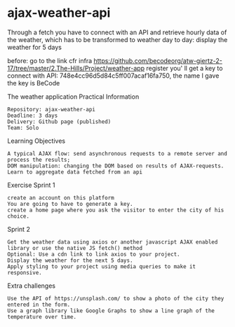 # ajax-weather-api
Through a fetch you have to connect with an API 
and retrieve hourly data of the weather,
which has to be transformed to weather day to day: 
display the weather for 5 days

before:
go to the link cfr infra
https://github.com/becodeorg/atw-giertz-2-17/tree/master/2.The-Hills/Project/weather-app
register
you' ll get a key to connect with API:
748e4cc96d5d84c5ff007acaf16fa750, the name I gave the key is BeCode




The weather application
Practical Information

    Repository: ajax-weather-api
    Deadline: 3 days
    Delivery: Github page (published)
    Team: Solo

Learning Objectives

    A typical AJAX flow: send asynchronous requests to a remote server and process the results;
    DOM manipulation: changing the DOM based on results of AJAX-requests.
    Learn to aggregate data fetched from an api

Exercise
Sprint 1

    create an account on this platform
    You are going to have to generate a key.
    create a home page where you ask the visitor to enter the city of his choice.

Sprint 2

    Get the weather data using axios or another javascript AJAX enabled library or use the native JS fetch() method
    Optional: Use a cdn link to link axios to your project.
    Display the weather for the next 5 days.
    Apply styling to your project using media queries to make it responsive.

Extra challenges

    Use the API of https://unsplash.com/ to show a photo of the city they entered in the form.
    Use a graph library like Google Graphs to show a line graph of the temperature over time.

